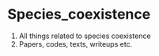 # Species_coexistence

1. All things related to species coexistence
2. Papers, codes, texts, writeups etc.